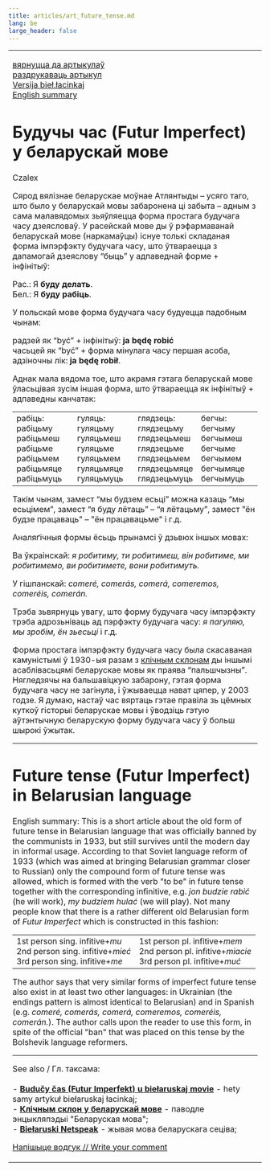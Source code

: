 ```yaml
---
title: articles/art_future_tense.md 
lang: be
large_header: false
---
```



<table>
<tbody>
<tr class="odd">

<td>
<p><a href="articles_by.html">вярнуцца да артыкулаў</a><br />
<a href="#">раздрукаваць артыкул</a><br />
<a href="articles/art_future_tense2.html">Versija bieł.łacinkaj</a><br />
<a href="#english">English summary</a></p>
<h1 id="будучы-час-futur-imperfect-у-беларускай-мове">Будучы час (Futur Imperfect) у беларускай мове</h1>
<p>Czalex</p>
<p>Сярод вялізнае беларускае моўнае Атлянтыды – усяго таго, што было у беларускай мовы забаронена ці забыта – адным з сама малавядомых зьяўляецца форма простага будучага часу дзеясловаў. У расейскай мове ды ў рэфармаванай беларускай мове (наркамаўцы) існуе толькі складаная форма імпэрфэкту будучага часу, што ўтвараецца з дапамогай дзеяслову “быць” у адпаведнай форме + інфінітыў:</p>
<p>Рас.: Я <strong>буду делать</strong>.<br />
Бел.: Я <strong>буду рабіць</strong>.</p>
<p>У польскай мове форма будучага часу будуецца падобным чынам:</p>
<p>радзей як “być” + інфінітыў: <strong>ja będę robić</strong><br />
часьцей як “być” + форма мінулага часу першая асоба, адзіночны лік: <strong>ja będę robił</strong>.</p>
<p>Аднак мала вядома тое, што акрамя гэтага беларускай мове ўласьцівая зусім іншая форма, што ўтвараецца як інфінітыў + адпаведны канчатак:</p>
<table>
<colgroup>
<col style="width: 25%" />
<col style="width: 25%" />
<col style="width: 25%" />
<col style="width: 25%" />
</colgroup>
<tbody>
<tr class="odd">
<td>рабіць:<br />
рабіць<span class="underline">му</span><br />
рабіць<span class="underline">меш</span><br />
рабіць<span class="underline">ме</span><br />
рабіць<span class="underline">мем</span><br />
рабіць<span class="underline">мяце</span><br />
рабіць<span class="underline">муць</span><br />
</td>
<td>гуляць:<br />
гуляць<span class="underline">му</span><br />
гуляць<span class="underline">меш</span><br />
гуляць<span class="underline">ме</span><br />
гуляць<span class="underline">мем</span><br />
гуляць<span class="underline">мяце</span><br />
гуляць<span class="underline">муць</span><br />
</td>
<td>глядзець:<br />
глядзець<span class="underline">му</span><br />
глядзець<span class="underline">меш</span><br />
глядзець<span class="underline">ме</span><br />
глядзець<span class="underline">мем</span><br />
глядзець<span class="underline">мяце</span><br />
глядзець<span class="underline">муць</span><br />
</td>
<td>бегчы:<br />
бегчы<span class="underline">му</span><br />
бегчы<span class="underline">меш</span><br />
бегчы<span class="underline">ме</span><br />
бегчы<span class="underline">мем</span><br />
бегчы<span class="underline">мяце</span><br />
бегчы<span class="underline">муць</span><br />
</td>
</tr>
</tbody>
</table><p>Такім чынам, замест “мы будзем есьці” можна казаць “мы есьцімем”, замест “я буду лётаць” – “я лётацьму”, замест "ён будзе працаваць" – "ён працавацьме" і г.д.</p>
<p>Аналяґічныя формы ёсьць прынамсі ў дзьвюх іншых мовах:</p>
<p>Ва ўкраінскай: <em>я робитиму, ти робитимеш, він робитиме, ми робитимемо, ви робитимете, вони робитимуть.</em></p>
<p>У гішпанскай: <em>comeré, comerás, comerá, comeremos, comeréis, comerán.</em></p>
<p>Трэба зьвярнуць увагу, што форму будучага часу імпэрфэкту трэба адрозьніваць ад пэрфэкту будучага часу: <em>я пагуляю, мы зробім, ён зьесьці</em> і г.д.</p>
<p>Форма простага імпэрфэкту будучага часу была скасаваная камуністымі ў 1930-ыя разам з <a href="articles/art_vocative.html">клічным склонам</a> ды іншымі асаблівасьцямі беларускае мовы як праява “пальшчызны”. Нягледзячы на бальшавіцкую забарону, гэтая форма будучага часу не загінула, і ўжываецца нават цяпер, у 2003 годзе. Я думаю, настаў час вяртаць гэтае правіла зь цёмных куткоў гісторыі беларускае мовы і ўводзіць гэтую аўтэнтычную беларускую форму будучага часу ў больш шырокі ўжытак.</p>
<hr />
<span id="english"></span>
<h1 id="future-tense-futur-imperfect-in-belarusian-language">Future tense (Futur Imperfect) in Belarusian language</h1>
<p>English summary: This is a short article about the old form of future tense in Belarusian language that was officially banned by the communists in 1933, but still survives until the modern day in informal usage. According to that Soviet language reform of 1933 (which was aimed at bringing Belarusian grammar closer to Russian) only the compound form of future tense was allowed, which is formed with the verb "to be" in future tense together with the corresponding infinitive, e.g. <em>jon budzie rabić</em> (he will work), <em>my budziem hulać</em> (we will play). Not many people know that there is a rather different old Belarusian form of <em>Futur Imperfect</em> which is constructed in this fashion:</p>
<table>
<tbody>
<tr class="odd">
<td>1st person sing. infitive+<em>mu</em><br />
2nd person sing. infitive+<em>mieć</em><br />
3rd person sing. infitive+<em>me</em><br />
</td>
<td>1st person pl. infitive+<em>mem</em><br />
2nd person pl. infitive+<em>miacie</em><br />
3rd person pl. infitive+<em>muć</em><br />
</td>
</tr>
</tbody>
</table><p>The author says that very similar forms of imperfect future tense also exist in at least two other languages: in Ukrainian (the endings pattern is almost identical to Belarusian) and in Spanish (e.g. <em>comeré, comerás, comerá, comeremos, comeréis, comerán.</em>). The author calls upon the reader to use this form, in spite of the official "ban" that was placed on this tense by the Bolshevik language reformers.</p>
<hr />
<p>See also / Гл. таксама:<br />
<br />
- <strong><a href="articles/art_future_tense2.html">Budučy čas (Futur Imperfekt) u biełaruskaj movie</a></strong> - hety samy artykuł biełaruskaj łacinkaj;<br />
- <strong><a href="articles/art_vocative.html">Клічным склон у беларускай мове</a></strong> - паводле энцыкляпэдыі "Беларуская мова";<br />
- <strong><a href="articles/art_netspeak.html">Biełaruski Netspeak</a></strong> - жывая мова беларускага сеціва;<br />
</p>
<p><span class="small"><a href="gb_add.html?ref=http%3A%2F%2Fwww%2Epravapis%2Eorg%2Fart%5Ffuture%5Ftense%2Easp">Напішыце водгук // Write your comment</a></span></p></td>
</tr>
</tbody>
</table>

